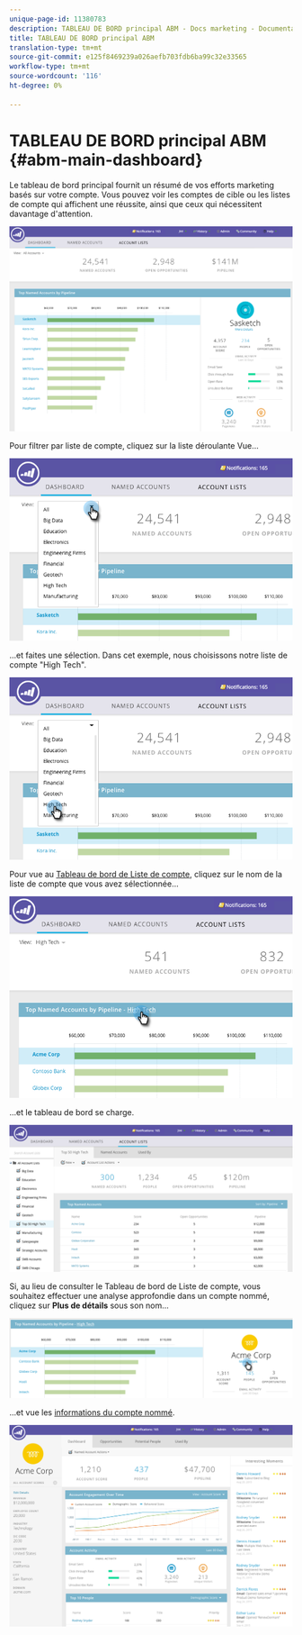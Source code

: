 ```yaml
---
unique-page-id: 11380783
description: TABLEAU DE BORD principal ABM - Docs marketing - Documentation du produit
title: TABLEAU DE BORD principal ABM
translation-type: tm+mt
source-git-commit: e125f8469239a026aefb703fdb6ba99c32e33565
workflow-type: tm+mt
source-wordcount: '116'
ht-degree: 0%

---
```



# TABLEAU DE BORD principal ABM {#abm-main-dashboard}

Le tableau de bord principal fournit un résumé de vos efforts marketing basés sur votre compte. Vous pouvez voir les comptes de cible ou les listes de compte qui affichent une réussite, ainsi que ceux qui nécessitent davantage d&#39;attention.

![](assets/one.png)

Pour filtrer par liste de compte, cliquez sur la liste déroulante Vue...

![](assets/two.png)

...et faites une sélection. Dans cet exemple, nous choisissons notre liste de compte &quot;High Tech&quot;.

![](assets/three.png)

Pour vue au [Tableau de bord de Liste de compte](/help/marketo/product-docs/account-based-marketing/measure/account-list-insights.md#account-list-dashboard), cliquez sur le nom de la liste de compte que vous avez sélectionnée...

![](assets/four.png)

...et le tableau de bord se charge.

![](assets/five.png)

Si, au lieu de consulter le Tableau de bord de Liste de compte, vous souhaitez effectuer une analyse approfondie dans un compte nommé, cliquez sur **Plus de détails** sous son nom...

![](assets/six.png)

...et vue les [informations du compte nommé](/help/marketo/product-docs/account-based-marketing/measure/named-account-insights.md).

![](assets/seven.png)
